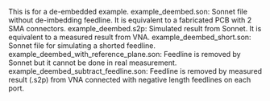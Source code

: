 This is for a de-embedded example.
example_deembed.son: Sonnet file without de-imbedding feedline. It is equivalent to a fabricated PCB with 2 SMA connectors.
example_deembed.s2p: Simulated result from Sonnet. It is equivalent to a measured result from VNA.
example_deembed_short.son: Sonnet file for simulating a shorted feedline.
example_deembed_with_reference_plane.son: Feedline is removed by Sonnet but it cannot be done in real measurement.
example_deembed_subtract_feedline.son: Feedline is removed by measured result (.s2p) from VNA connected with negative length feedlines on each port. 
